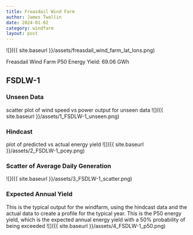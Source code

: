 ```yaml
---
title: Freasdail Wind Farm
author: James Twallin
date: 2024-01-02
category: windfarm
layout: post
---
```

![]({{ site.baseurl }}/assets/freasdail_wind_farm_lat_lons.png)

Freasdail Wind Farm P50 Energy Yield: 69.06 GWh

FSDLW-1
-------------
### Unseen Data 
scatter plot of wind speed vs power output for unseen data
![]({{ site.baseurl }}/assets/1_FSDLW-1_unseen.png)
### Hindcast 
plot of predicted vs actual energy yield
![]({{ site.baseurl }}/assets/2_FSDLW-1_pcey.png)
### Scatter of Average Daily Generation 

![]({{ site.baseurl }}/assets/3_FSDLW-1_scatter.png)
### Expected Annual Yield 
This is the typical output for the windfarm, using the hindcast data and the actual data to create a profile for the typical year. This is the P50 energy yield, which is the expected annual energy yield with a 50% probability of being exceeded
![]({{ site.baseurl }}/assets/4_FSDLW-1_p50.png)

